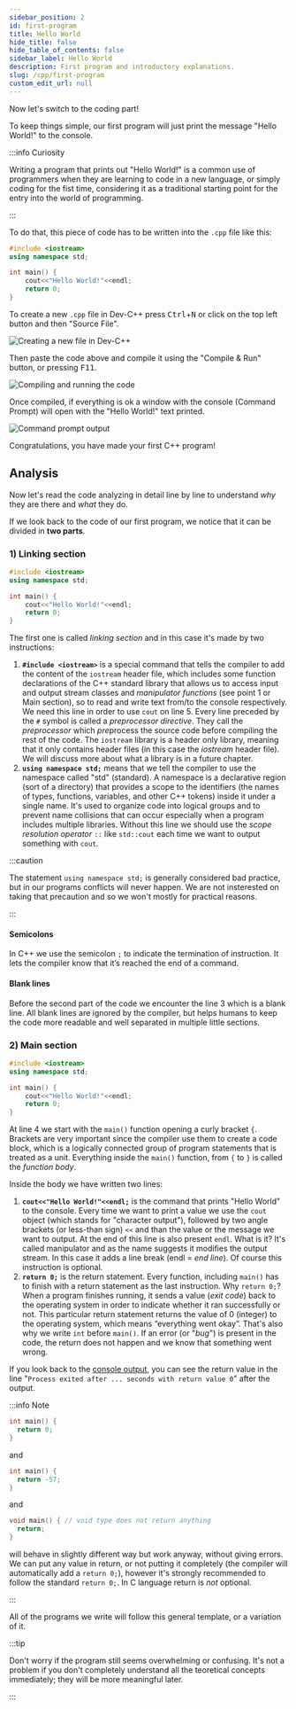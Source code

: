 ```yaml
---
sidebar_position: 2
id: first-program
title: Hello World
hide_title: false
hide_table_of_contents: false
sidebar_label: Hello World
description: First program and introductory explanations.
slug: /cpp/first-program
custom_edit_url: null
---
```



Now let's switch to the coding part! 

To keep things simple, our first program will just print the message "Hello World!" to the console.

:::info Curiosity

Writing a program that prints out "Hello World!" is a common use of programmers when they are 
learning to code in a new language, or simply coding for the fist time, considering it as a 
traditional starting point for the entry into the world of programming.

:::

To do that, this piece of code has to be written into the `.cpp` file like this:

```cpp title="hello-world.cpp"
#include <iostream>
using namespace std;

int main() {
	cout<<"Hello World!"<<endl;
	return 0;
}
```

To create a new `.cpp` file in Dev-C++ press <kbd>Ctrl</kbd>+<kbd>N</kbd> or click on the top 
left button and then "Source File".

![Creating a new file in Dev-C++](./assets/creating-new-file.png)

Then paste the code above and compile it using the "Compile & Run" button, or pressing <kbd>F11</kbd>.

![Compiling and running the code](./assets/compile-run.png)

Once compiled, if everything is ok a window with the console (Command Prompt) will open with 
the "Hello World!" text printed.

![Command prompt output](./assets/console-output-hello-world.png)

Congratulations, you have made your first C++ program!


## Analysis

Now let's read the code analyzing in detail line by line to understand *why* they are 
there and *what* they do.

If we look back to the code of our first program, we notice that it can be divided in **two parts**.


### 1) Linking section

```cpp {1,2}
#include <iostream>
using namespace std;

int main() {
	cout<<"Hello World!"<<endl;
	return 0;
}
```

The first one is called *linking section* and in this case it's made by two instructions:

1. **`#include <iostream>`** is a special command that tells the compiler to add the content 
of the `iostream` header file, which includes some function declarations of the C++ standard 
library that allows us to access input and output stream classes and *manipulator functions* 
(see point 1 or Main section), so to read and write text from/to the console respectively. 
We need this line in order to use `cout` on line 5. Every line preceded by the `#` symbol is 
called a *preprocessor directive*. They call the *preprocessor* which *pre*process the source 
code before compiling the rest of the code. The `iostream` library is a header only library, 
meaning that it only contains header files (in this case the *iostream* header file). We will 
discuss more about what a library is in a future chapter.
2. **`using namespace std;`** means that we tell the compiler to use the namespace called 
"std" (standard). A namespace is a declarative region (sort of a directory) that provides 
a scope to the identifiers (the names of types, functions, variables, and other C++ tokens) 
inside it under a single name. It's used to organize code into logical groups and to prevent 
name collisions that can occur especially when a program includes multiple libraries.
Without this line we should use the *scope resolution operator* `::` like `std::cout` 
each time we want to output something with `cout`.

:::caution

The statement `using namespace std;` is generally considered bad practice, but in our 
programs conflicts will never happen. We are not insterested on taking that precaution
and so we won't mostly for practical reasons.

:::

#### Semicolons

In C++ we use the semicolon `;` to indicate the termination of instruction. It lets the 
compiler know that it’s reached the end of a command.

#### Blank lines

Before the second part of the code we encounter the line 3 which is a blank line. All 
blank lines are ignored by the compiler, but helps humans to keep the code more readable 
and well separated in multiple little sections.


### 2) Main section

```cpp {4-7}
#include <iostream>
using namespace std;

int main() {
	cout<<"Hello World!"<<endl;
	return 0;
}
```

At line 4 we start with the `main()` function opening a curly bracket `{`.
Brackets are very important since the compiler use them to create a code block, which is a 
logically connected group of program statements that is treated as a unit.
Everything inside the `main()` function, from `{` to `}` is called the *function body*.

Inside the body we have written two lines:

1. **`cout<<"Hello World!"<<endl;`** is the command that prints "Hello World" to the console. 
Every time we want to print a value we use the `cout` object (which stands for "character 
output"), followed by two angle brackets (or less-than sign) `<<` and than the value or the 
message we want to output. At the end of this line is also present `endl`. What is it? It's 
called manipulator and as the name suggests it modifies the output stream. In this 
case it adds a line break (endl = *end line*). Of course this instruction is optional.
2. **`return 0;`** is the return statement. Every function, including `main()` has to finish 
with a return statement as the last instruction. Why `return 0;`? When a program finishes 
running, it sends a value (*exit code*) back to the operating system in order to indicate 
whether it ran successfully or not. This particular return statement returns the value of 0 
(integer) to the operating system, which means “everything went okay”. That's also why we 
write `int` before `main()`. If an error (or "*bug*") is present in the code, the return 
does not happen and we know that something went wrong. 

If you look back to the [console output](./assets/console-output-hello-world.png), you can 
see the return value in the line "`Process exited after ... seconds with return value 0`" 
after the output.

:::info Note

```cpp
int main() {
  return 0;
}
```
and
```cpp
int main() {
  return -57;
}
```
and
```cpp
void main() { // void type does not return anything
  return;
}
```
will behave in slightly different way but work anyway, without giving errors. We can put any 
value in return, or not putting it completely (the compiler will automatically add a `return 0;`), 
however it's strongly recommended to follow the standard `return 0;`. In C language return is 
*not* optional.

:::

All of the programs we write will follow this general template, or a variation of it.

:::tip

Don't worry if the program still seems overwhelming or confusing. It's not a problem if you 
don't completely understand all the teoretical concepts immediately; they will be more 
meaningful later.

:::